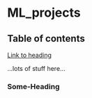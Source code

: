 # ML_projects
## Table of contents
[Link to heading](#some-heading)


...lots of stuff here...


### Some-Heading
